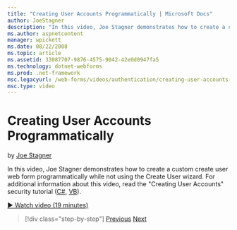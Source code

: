 ```yaml
---
title: "Creating User Accounts Programmatically | Microsoft Docs"
author: JoeStagner
description: "In this video, Joe Stagner demonstrates how to create a custom create user web form programmatically while not using the Create User wizard. For additional i..."
ms.author: aspnetcontent
manager: wpickett
ms.date: 08/22/2008
ms.topic: article
ms.assetid: 33087707-9876-4575-9042-42e0d0947fa5
ms.technology: dotnet-webforms
ms.prod: .net-framework
msc.legacyurl: /web-forms/videos/authentication/creating-user-accounts-programmatically
msc.type: video
---
```

Creating User Accounts Programmatically
====================
by [Joe Stagner](https://github.com/JoeStagner)

In this video, Joe Stagner demonstrates how to create a custom create user web form programmatically while not using the Create User wizard. For additional information about this video, read the "Creating User Accounts" security tutorial ([C#](../../overview/older-versions-security/membership/creating-user-accounts-cs.md), [VB](../../overview/older-versions-security/membership/creating-user-accounts-vb.md)).

[&#9654; Watch video (19 minutes)](https://channel9.msdn.com/Blogs/ASP-NET-Site-Videos/creating-user-accounts-programmatically)

>[!div class="step-by-step"]
[Previous](creating-user-accounts-with-the-create-user-wizard.md)
[Next](validating-users-manually.md)